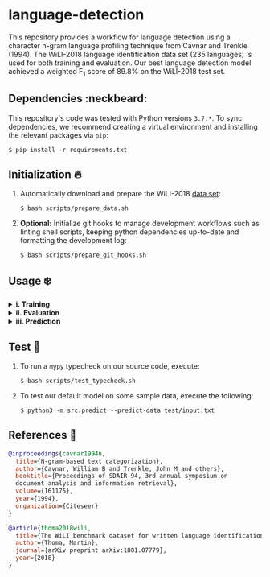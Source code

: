 # language-detection

This repository provides a workflow for language detection using a character n-gram language profiling technique from Cavnar and Trenkle (1994). The WiLI-2018 language identification data set (235 languages) is used for both training and evaluation. Our best language detection model achieved a weighted F<sub>1</sub> score of 89.8% on the WiLI-2018 test set.

## Dependencies :neckbeard:

This repository's code was tested with Python versions `3.7.*`. To sync dependencies, we recommend creating a virtual environment and installing the relevant packages via `pip`:

```
$ pip install -r requirements.txt
```

## Initialization :fire:

1. Automatically download and prepare the WiLI-2018 [data set](https://zenodo.org/record/841984):

    ```
    $ bash scripts/prepare_data.sh
    ```

2. **Optional:** Initialize git hooks to manage development workflows such as linting shell scripts, keeping python dependencies up-to-date and formatting the development log:

    ```
    $ bash scripts/prepare_git_hooks.sh
    ```

## Usage :snowflake:

<details><summary><b>i. Training</b></summary>
<p>

```
usage: train.py [-h] [--logging-level {debug,info,warning,error,critical}]
                [--models-directory <dir_path>] [--ngram-cutoff <int>]
                [--ngrams <int>] [--train-data <file_path>]
                [--train-labels <file_path>]

optional arguments:
  --logging-level     {debug,info,warning,error,critical}
                      Set logging level (default: info)
  --models-directory  <dir_path>
                      Directory to dump models and logs (default: ./models)
  --ngram-cutoff      <int>
                      Maximum character n-grams per language profile (default:
                      300)
  --ngrams            <int>
                      Character n-grams to use for language profiles (default:
                      3)
  --train-data        <file_path>
                      Path to training data (default:
                      ./data/wili-2018/x_train.txt)
  --train-labels      <file_path>
                      Path to training labels (default:
                      ./data/wili-2018/y_train.txt)
  -h, --help          show this help message and exit
```

To train a language detection model using our defaults, simply execute:

```
$ python3 -m src.train
```

**Note:** Our default model is already provided in the `./models` directory

</p>
</details>

<details><summary><b>ii. Evaluation</b></summary>
<p>

```
usage: evaluate.py [-h] [--logging-level {debug,info,warning,error,critical}]
                   [--model <file_path>] [--models-directory <dir_path>]
                   [--test-data <file_path>] [--test-labels <file_path>]

optional arguments:
  --logging-level     {debug,info,warning,error,critical}
                      Set logging level (default: info)
  --model             <file_path>
                      Path to model JSON file (default:
                      ./models/model_3_300.json)
  --models-directory  <dir_path>
                      Directory to dump models and logs (default: ./models)
  --test-data         <file_path>
                      Path to test data (default: ./data/wili-2018/x_test.txt)
  --test-labels       <file_path>
                      Path to test labels (default:
                      ./data/wili-2018/y_test.txt)
  -h, --help          show this help message and exit
```

To evaluate the default language detection model, simply execute:

```
$ python3 -m src.evaluate
```

This will dump a classification report into the directory specified in `--models-directory`.

**Note:** The classification report for our default model is already provided in the `./models` directory

</p>
</details>

<details><summary><b>iii. Prediction</b></summary>
<p>

```
usage: predict.py [-h] --predict-data <file_path>
                  [--logging-level {debug,info,warning,error,critical}]
                  [--model <file_path>]

optional arguments:
  --logging-level  {debug,info,warning,error,critical}
                   Set logging level (default: info)
  --model          <file_path>
                   Path to model JSON file (default:
                   ./models/model_3_300.json)
  -h, --help       show this help message and exit

required arguments:
  --predict-data   <file_path>
                   Path to prediction data (default: None)
```

To predict the language of a document using our default language detection model, simply execute:

```
$ python3 -m src.predict --predict-data /path/to/document
```

**Notes:**

1. This prediction workflow assumes one document per line. If your document is multi-lined, please condense it into a single line

2. The meaning of each output label is expounded in `./data/wili-2018/labels.csv`

</p>
</details>

## Test :microscope:

1. To run a `mypy` typecheck on our source code, execute:

    ```
    $ bash scripts/test_typecheck.sh
    ```

2. To test our default model on some sample data, execute the following:

    ```
    $ python3 -m src.predict --predict-data test/input.txt
    ```

## References :book:

```bibtex
@inproceedings{cavnar1994n,
  title={N-gram-based text categorization},
  author={Cavnar, William B and Trenkle, John M and others},
  booktitle={Proceedings of SDAIR-94, 3rd annual symposium on
  document analysis and information retrieval},
  volume={161175},
  year={1994},
  organization={Citeseer}
}

@article{thoma2018wili,
  title={The WiLI benchmark dataset for written language identification},
  author={Thoma, Martin},
  journal={arXiv preprint arXiv:1801.07779},
  year={2018}
}
```

<!--  LocalWords:  Cavnar Trenkle WiLI neckbeard typecheck
 -->
